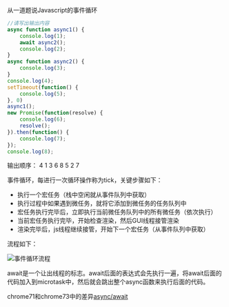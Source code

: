 从一道题说Javascript的事件循环

```js
//请写出输出内容
async function async1() {
	console.log(1);
	await async2();
	console.log(2);
}
async function async2() {
	console.log(3);
}
console.log(4);
setTimeout(function() {
	console.log(5);
}, 0)
async1();
new Promise(function(resolve) {
	console.log(6);
	resolve();
}).then(function() {
	console.log(7);
});
console.log(8);
```

输出顺序： 4	1	3	6	8	5	2	7

事件循环，每进行一次循环操作称为tick，关键步骤如下：

- 执行一个宏任务（栈中空闲就从事件队列中获取）
- 执行过程中如果遇到微任务，就将它添加到微任务的任务队列中
- 宏任务执行完毕后，立即执行当前微任务队列中的所有微任务（依次执行）
- 当前宏任务执行完毕，开始检查渲染，然后GUI线程接管渲染
- 渲染完毕后，js线程继续接管，开始下一个宏任务（从事件队列中获取）

流程如下：

![事件循环流程](https://likwotsing.github.io/images/事件循环流程.jpg)

await是一个让出线程的标志。await后面的表达式会先执行一遍，将await后面的代码加入到microtask中，然后就会跳出整个async函数来执行后面的代码。

chrome71和chrome73中的差异[async/await](https://juejin.im/post/5c3cc981f265da616a47e028)

